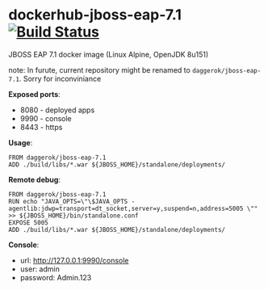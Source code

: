 # dockerhub-jboss-eap-7.1 [![Build Status](https://travis-ci.org/daggerok/dockerhub-jboss-eap-7.1.svg?branch=master)](https://travis-ci.org/daggerok/dockerhub-jboss-eap-7.1)
JBOSS EAP 7.1 docker image (Linux Alpine, OpenJDK 8u151)

note: In furute, current repository might be renamed to `daggerok/jboss-eap-7.1`. Sorry for inconviniance


**Exposed ports**:

- 8080 - deployed apps
- 9990 - console
- 8443 - https

**Usage**:

```
FROM daggerok/jboss-eap-7.1
ADD ./build/libs/*.war ${JBOSS_HOME}/standalone/deployments/
```

**Remote debug**:

```
FROM daggerok/jboss-eap-7.1
RUN echo "JAVA_OPTS=\"\$JAVA_OPTS -agentlib:jdwp=transport=dt_socket,server=y,suspend=n,address=5005 \"" >> ${JBOSS_HOME}/bin/standalone.conf
EXPOSE 5005
ADD ./build/libs/*.war ${JBOSS_HOME}/standalone/deployments/
```

**Console**:

- url: http://127.0.0.1:9990/console
- user: admin
- password: Admin.123
